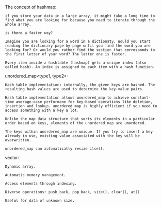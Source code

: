 The concept of hashmap:

    if you store your data in a large array, it might take a long time to find what you are looking for because you need to iterate through the whole array. 

    is there a faster way? 

    Imagine you are looking for a word in a dictionaty. Would you start reading the dictionary page by page until you find the word you are looking for? Or would you rather find the section that corresponds to the first letter of your word? The latter one is faster. 

    Every item inside a hashtable (hashmap) gets a unique index (also called hash). An index is assigned to each item with a hash function. 

    

unordered_map<type1, type2>:

    Hash table implementation: internally, the given keys are hashed. The resulting hash values are used to determine the key-value pairs. 

    Hash table implementation allows unordered_map to achieve constant-time average-case performane for key-based operations like deletion, insertion and lookup. unordered_map is highly efficient if you need to access something with a key a lot.

    Unlike the map data structure that sorts its elements in a particular order based on keys, elements of the unordered_map are unordered.

    The keys within unordered_map are unique. If you try to insert a key already in use, existing value associated with the key will be overwritten. 

    unordered_map can automatically resize itself. 

vector<type>:

    Dynamic array. 

    Automatic memory management.

    Access elements through indexing. 

    Diverse operations: push_back, pop_back, size(), clear(), at() 

    Useful for data of unknown size. 